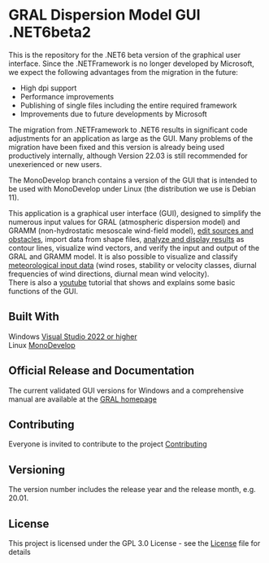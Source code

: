 # GRAL Dispersion Model GUI .NET6beta2<br>
This is the repository for the .NET6 beta version of the graphical user interface. Since the .NETFramework is no longer developed by Microsoft, we expect the following advantages from the migration in the future:
* High dpi support
* Performance improvements
* Publishing of single files including the entire required framework
* Improvements due to future developments by Microsoft<br>

The migration from .NETFramework to .NET6 results in significant code adjustments for an application as large as the GUI. Many problems of the migration have been fixed and this version is already being used productively internally, although Version 22.03 is still recommended for unexerienced or new users.<br>

The MonoDevelop branch contains a version of the GUI that is intended to be used with MonoDevelop under Linux (the distribution we use is Debian 11).<br>

This application is a graphical user interface (GUI), designed to simplify the numerous input values for GRAL (atmospheric dispersion model) and GRAMM (non-hydrostatic mesoscale wind-field model), [edit sources and obstacles](ReadMe/Items.md), import data from shape files, [analyze and display results](ReadMe/Maps.md) as contour lines, visualize wind vectors, and verify the input and output of the GRAL and GRAMM model. It is also possible to visualize and classify [meteorological input data](ReadMe/WindAnalysis.md) (wind roses, stability or velocity classes, diurnal frequencies of wind directions, diurnal mean wind velocity).<br>
There is also a [youtube](https://www.youtube.com/watch?v=vfEVl-j4P5s) tutorial that shows and explains some basic functions of the GUI.<br>

## Built With
Windows [Visual Studio 2022 or higher](https://visualstudio.microsoft.com/de/downloads/) <br>
Linux [MonoDevelop](https://www.monodevelop.com/)<br>

## Official Release and Documentation
The current validated GUI versions for Windows and a comprehensive manual are available at the [GRAL homepage](http://lampz.tugraz.at/~gral/)

## Contributing
Everyone is invited to contribute to the project [Contributing](Contributing.md)
 
## Versioning
The version number includes the release year and the release month, e.g. 20.01.

## License
This project is licensed under the GPL 3.0 License - see the [License](License.md) file for details
